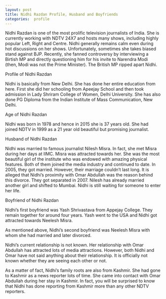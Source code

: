 ```yaml
---
layout: post
title: Nidhi Razdan Profile, Husband and Boyfriends
categories:  profile 
---
```



<amp-img  src="{{ site.baseurl }}/images/Nidhi-Razdan.jpg"   width="540"   height="488"  ></amp-img>


  Nidhi Razdan is one of the most prolific television journalists of India. She is currently working with NDTV 24X7 and hosts many shows, including highly popular Left, Right and Centre. Nidhi generally remains calm even during hot discussions on her shows. Unfortunately, sometimes she takes biased stand against BJP. Recently, she fanned controversy by interviewing a Birtish MP and directly questioning him for his invite to Narendra Modi (then, Modi was not the Prime Minister). The British MP ripped apart Nidhi.



Profile of Nidhi Razdan

Nidhi is basically from New Delhi. She has done her entire education from here. First she did her schooling from Apeejay School and then took admission in Lady Shriram College of Women, Delhi University. She has also done PG Diploma from the Indian Institute of Mass Communication, New Delhi.

 Age of Nidhi Razdan

Nidhi was born in 1978 and hence in 2015 she is 37 years old. She had joined NDTV in 1999 as a 21 year old beautiful but promising journalist.



Husband of Nidhi Razdan

Nidhi was married to famous journalist Nilesh Misra. In fact, she met Misra during her days at IIMC. Misra was attracted towards her. She was the most beautiful girl of the institute who was endowed with amazing physical features. Both of them joined the media industry and continued to date. In 2005, they got married. However, their marriage couldn’t last long. It is alleged that Nidhi’s proximity with Omar Abdullah was the reason behind this divorce. They got separated in 2007. Nilesh has already married another girl and shifted to Mumbai. Nidhi is still waiting for someone to enter her life.


Boyfriend of Nidhi Razdan

Nidhi’s first boyfriend was Yash Shrivastava from Appejay College. They remain together for around four years. Yash went to the USA and Nidhi got attracted towards Neelesh Misra.


As mentioned above, Nidhi’s second boyfriend was Neelesh Misra with whom she had married and later divorced.


Nidhi’s current relationship is not known. Her relationship with Omar Abdullah has attracted lots of media attractions. However, both Nidhi and Omar have not said anything about their relationship. It is officially not known whether they are seeing each other or not.


As a matter of fact, Nidhi’s family roots are also from Kashmir. She had gone to Kashmir as a news reporter lots of time. She came into contact with Omar Abdullah during her stay in Kashmir. In fact, you will be surprised to know that Nidhi has done reporting from Kashmir more than any other NDTV reporters. 
 